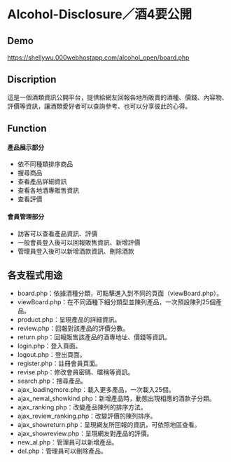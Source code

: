 # Alcohol-Disclosure／酒4要公開

Demo
---
https://shellywu.000webhostapp.com/alcohol_open/board.php


Discription
---
這是一個酒類資訊公開平台，提供給網友回報各地所販賣的酒種、價錢、內容物、評價等資訊，讓酒類愛好者可以查詢參考、也可以分享彼此的心得。

Function
---
#### 產品展示部分
  * 依不同種類排序商品
  * 搜尋商品
  * 查看產品詳細資訊
  * 查看各地酒專販售資訊
  * 查看評價
#### 會員管理部分
  * 訪客可以查看產品資訊、評價
  * 一般會員登入後可以回報販售資訊、新增評價
  * 管理員登入後可以新增酒款資訊、刪除酒款

各支程式用途
---
- board.php：依據酒種分類，可點擊進入到不同的頁面（viewBoard.php）。
- viewBoard.php：在不同酒種下細分類型並陳列產品，一次預設陳列25個產品。
- product.php：呈現產品的詳細資訊。
- review.php：回報對該產品的評價分數。
- return.php：回報販售該產品的酒專地址、價錢等資訊。
- login.php：登入頁面。
- logout.php：登出頁面。
- register.php：註冊會員頁面。
-  revise.php：修改會員密碼、暱稱等資訊。
- search.php：搜尋產品。
- ajax_loadingmore.php：載入更多產品，一次載入25個。
- ajax_newal_showkind.php：新增產品時，動態出現相應的酒款子分類。
- ajax_ranking.php：改變產品陳列的排序方法。
- ajax_review_ranking.php：改變評價的陳列排序。
- ajax_showreturn.php：呈現網友所回報的資訊，可依照地區查看。
- ajax_showreview.php：呈現網友對產品的評價。
- new_al.php：管理員可以新增產品。
- del.php：管理員可以刪除產品。

